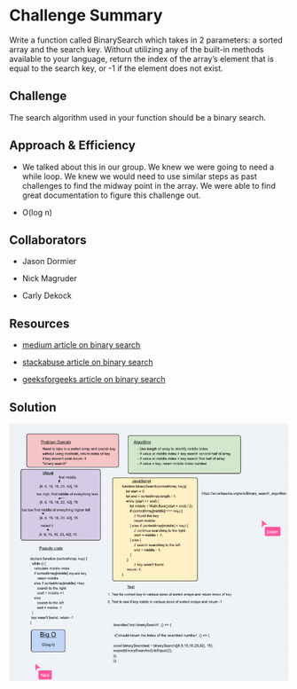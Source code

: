 # Challenge Summary
<!-- Short summary or background information -->
Write a function called BinarySearch which takes in 2 parameters: a sorted array and the search key. Without utilizing any of the built-in methods available to your language, return the index of the array’s element that is equal to the search key, or -1 if the element does not exist.

## Challenge
<!-- Description of the challenge -->
The search algorithm used in your function should be a binary search.

## Approach & Efficiency
<!-- What approach did you take? Why? What is the Big O space/time for this approach? -->
- We talked about this in our group. We knew we were going to need a while loop. We knew we would need to use similar steps as past challenges to find the midway point in the array. We were able to find great documentation to figure this challenge out.

- O(log n)

## Collaborators

- Jason Dormier

- Nick Magruder

- Carly Dekock

## Resources

- [medium article on binary search](https://medium.com/@jeffrey.allen.lewis/javascript-algorithms-explained-binary-search-25064b896470)

- [stackabuse article on binary search](https://stackabuse.com/binary-search-in-javascript/)

- [geeksforgeeks article on binary search](https://www.geeksforgeeks.org/binary-search-in-javascript/)

## Solution
<!-- Embedded whiteboard image -->
![whiteboard image](/assets/array-binary-search.png)
